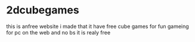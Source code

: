 # 2dcubegames
this is anfree website i made that it have free cube games for fun gameing for pc on the web and no bs it is realy free
